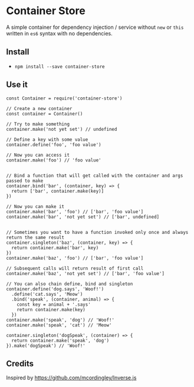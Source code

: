 # Container Store
A simple container for dependency injection / service without `new` or `this` written in `es6` syntax with no dependencies.

## Install
* `npm install --save container-store`

## Use it
```
const Container = require('container-store')

// Create a new container
const container = Container()

// Try to make something
container.make('not yet set') // undefined

// Define a key with some value
container.define('foo', 'foo value')

// Now you can access it
container.make('foo') // 'foo value'


// Bind a function that will get called with the container and args passed to make
container.bind('bar', (container, key) => {
  return ['bar', container.make(key)]
})

// Now you can make it
container.make('bar', 'foo') // ['bar', 'foo value']
container.make('bar', 'not yet set') // ['bar', undefined]


// Sometimes you want to have a function invoked only once and always return the same result
container.singleton('baz', (container, key) => {
  return container.make('bar', key)
})
container.make('baz', 'foo') // ['bar', 'foo value']

// Subsequent calls will return result of first call
container.make('baz', 'not yet set') // ['bar', 'foo value']

// You can also chain define, bind and singleton
container.define('dog.says', 'Woof!')
  .define('cat.says', 'Meow')
  .bind('speak', (container, animal) => {
    const key = animal + '.says'
    return container.make(key)
  })
container.make('speak', 'dog') // 'Woof!'
container.make('speak', 'cat') // 'Meow'

container.singleton('dogSpeak', (container) => {
  return container.make('speak', 'dog')
}).make('dogSpeak') // 'Woof!'
```

## Credits

Inspired by https://github.com/mcordingley/Inverse.js
